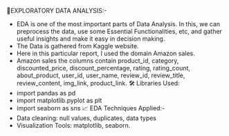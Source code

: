 📌EXPLORATORY DATA ANALYSIS:-
- EDA is one of the most important parts of Data Analysis. In this, we can preprocess the data, use some Essential Functionalities, etc, and gather useful insights and make it easy in decision making.
- The Data is gathered from Kaggle website.
- Here in this particular report, I used the domain Amazon sales.
- Amazon sales the columns contain product_id, category, discounted_price, discount_percentage, rating, rating_count, about_product, user_id, user_name, review_id, review_title, review_content, img_link, 
  product_link. 
🛠️ Libraries Used:
- import pandas as pd
- import matplotlib.pyplot as plt
- import seaborn as sns
📈 EDA Techniques Applied:-
- Data cleaning: null values, duplicates, data types
- Visualization Tools: matplotlib, seaborn.

